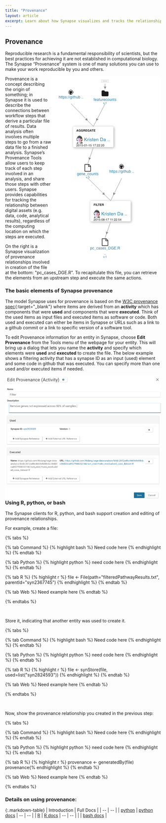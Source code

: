 ```yaml
---
title: "Provenance"
layout: article
excerpt: Learn about how Synapse visualizes and tracks the relationships of files and projects for reproducibility.
---
```


## Provenance

Reproducible research is a fundamental responsibility of scientists, but the best practices for achieving it are not established in computational biology. The Synapse “Provenance” system is one of many solutions you can use to make your work reproducible by you and others.

<img src="/assets/images/Prov_web_screenshot.png" align="right">

Provenance is a concept describing the origin of something; in Synapse it is used to describe the connections between workflow steps that derive a particular file of results. Data analysis often involves multiple steps to go from a raw data file to a finished analysis.  Synapse’s Provenance Tools allow users to keep track of each step involved in an analysis, and share those steps with other users. Synapse provides capabilities for tracking the relationship between digital assets (e.g. data, code, analytical results), regardless of the computing location on which the steps are executed.

On the right is a Synapse visualization of provenance relationships involved in creation of the file at the bottom: "pc_cases_DGE.R". To recapitulate this file, you can retrieve the elements from an upstream step and execute the same actions.


### The basic elements of Synapse provenance


The model Synapse uses for provenance is based on the [W3C provenance spec](https://www.w3.org/standards/techs/provenance#w3c_all){:target="_blank"} where items are derived from an **activity** which has components that were **used**  and components that were **executed**.  Think of the used items as input files and executed items as software or code.  Both used and executed can either be items in Synapse or URLs such as a link to a github commit or a link to specific version of a software tool.  

To edit Provenance information for an entity in Synapse, choose **Edit Provenance** from the Tools menu of the webpage for your entity. This will bring up a dialog that lets you name the **activity** and specify which elements were **used** and **executed** to create the file. The below example shows a filtering activity that has a synapse ID as an input (used) element and some code in github that was executed. You can specify more than one used and/or executed items if needed.

<img style="float: left;" src="/assets/images/Prov_web_editing.png">


### Using R, python, or bash

The Synapse clients for R, python, and bash support creation and editing of provenance relationships.

For example, create a file:

{% tabs %}

{% tab Command %}
{% highlight bash %}
Need code here
{% endhighlight %}
{% endtab %}

{% tab Python %}
{% highlight python %}
need code here
{% endhighlight %}
{% endtab %}

{% tab R %}
{% highlight r %}
file <- File(path="filteredPathwayResults.txt", parentId="syn2367745")
{% endhighlight %}
{% endtab %}

{% tab Web %}
Need example here
{% endtab %}

{% endtabs %}

<br>


Store it, indicating that another entity was used to create it.

{% tabs %}

{% tab Command %}
{% highlight bash %}
Need code here
{% endhighlight %}
{% endtab %}

{% tab Python %}
{% highlight python %}
need code here
{% endhighlight %}
{% endtab %}

{% tab R %}
{% highlight r %}
file <- synStore(file, used=list("syn2824593"))
{% endhighlight %}
{% endtab %}

{% tab Web %}
Need example here
{% endtab %}

{% endtabs %}

<br>

Now, show the provenance relationship you created in the previous step:

{% tabs %}

{% tab Command %}
{% highlight bash %}
Need code here
{% endhighlight %}
{% endtab %}

{% tab Python %}
{% highlight python %}
need code here
{% endhighlight %}
{% endtab %}

{% tab R %}
{% highlight r %}
provenance <- generatedBy(file)
provenance{% endhighlight %}
{% endtab %}

{% tab Web %}
Need example here
{% endtab %}

{% endtabs %}



### Details on using provenance:

{:.markdown-table}
| Introduction | Full Docs |
| -- | -- |
| [python](https://www.synapse.org/#!Synapse:syn1768504/wiki/56099) | [python docs](http://docs.synapse.org/python/)
| -- | -- |
| [R](https://www.synapse.org/#!Synapse:syn1834618/wiki/55486) | [R docs](http://docs.synapse.org/r)
| -- | -- |
|  | [bash docs](http://docs.synapse.org/python/CommandLineClient.html) |



